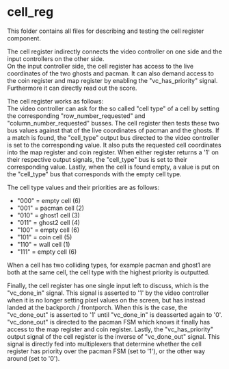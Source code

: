 # cell_reg

This folder contains all files for describing and testing the cell register component.

The cell register indirectly connects the video controller on one side and the input controllers on the other side.  
On the input controller side, the cell register has access to the live coordinates of the two ghosts and pacman.
It can also demand access to the coin register and map register by enabling the "vc_has_priority" signal.
Furthermore it can directly read out the score.

The cell register works as follows:  
The video controller can ask for the so called "cell type" of a cell by setting the corresponding "row_number_requested" and "column_number_requested" busses.
The cell register then tests these two bus values against that of the live coordinates of pacman and the ghosts.
If a match is found, the "cell_type" output bus directed to the video controller is set to the corresponding value.
It also puts the requested cell coordinates into the map register and coin register.
When either register returns a '1' on their respective output signals, the "cell_type" bus is set to their corresponding value.
Lastly, when the cell is found empty, a value is put on the "cell_type" bus that corresponds with the empty cell type.

The cell type values and their priorities are as follows:
- "000" = empty cell  (6)
- "001" = pacman cell (2)
- "010" = ghost1 cell (3)
- "011" = ghost2 cell (4)
- "100" = empty cell  (6)
- "101" = coin cell   (5)
- "110" = wall cell   (1)
- "111" = empty cell  (6)

When a cell has two colliding types, for example pacman and ghost1 are both at the same cell, the cell type with the highest priority is outputted.

Finally, the cell register has one single input left to discuss, which is the "vc_done_in" signal.
This signal is asserted to '1' by the video controller when it is no longer setting pixel values on the screen, but has instead landed at the backporch / frontporch.
When this is the case, the "vc_done_out" is asserted to '1' until "vc_done_in" is deasserted again to '0'.
"vc_done_out" is directed to the pacman FSM which knows it finally has access to the map register and coin register.
Lastly, the "vc_has_priority" output signal of the cell register is the inverse of "vc_done_out" signal.
This signal is directly fed into multiplexers that determine whether the cell register has priority over the pacman FSM (set to '1'), or the other way around (set to '0').
